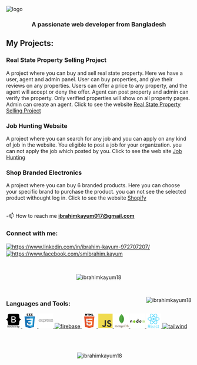 ![logo](https://github.com/ibrahimkayum18/ibrahimkayum18/blob/main/Blue%20Pink%20Gradient%20Fashion%20Banner%20(1).png)

<h3 align="center">A passionate web developer from Bangladesh</h3>

<h2 align="left">My Projects:</h2>
<h3 align="left">Real State Property Selling Project</h3>
 A project where you can buy and sell real state property.
Here we have a user, agent and admin panel.
User can buy properties, and give their reviews on any properties.
Users can offer a price to any property, and the agent will accept or deny the offer. Agent can post property and admin can verify the property. Only verified properties will show on all property pages. Admin can create an agent.
 Click to see the website <a href="https://final-assignment-136ef.web.app/">Real State Property Selling Project</a>
<h3 align="left">Job Hunting Website</h3>
A project where you can search for any job and you can apply on any kind of job in the website. You eligible to post a job for your organization. you can not apply the job which posted by you. Click to see the web site <a href="https://keen-stage.surge.sh/">Job Hunting</a>
<h3 align="left">Shop Branded Electronics</h3>
A project where you can buy 6 branded products. Here you can choose your specific brand to purchase the product. you can not see the selected product withought log in. Click to see the website <a href="https://internal-car.surge.sh/">Shopify</a>
<br><br>
 
 -📫 How to reach me **ibrahimkayum017@gmail.com**


<h3 align="left">Connect with me:</h3>
<p align="left" gap="10px">
<a href="https://linkedin.com/in/https://www.linkedin.com/in/ibrahim-kayum-972707207/" target="blank"><img align="center" src="https://raw.githubusercontent.com/rahuldkjain/github-profile-readme-generator/master/src/images/icons/Social/linked-in-alt.svg" alt="https://www.linkedin.com/in/ibrahim-kayum-972707207/" height="30" width="40" /></a> 
<a href="https://fb.com/https://www.facebook.com/smibrahim.kayum" target="blank"><img align="center" src="https://raw.githubusercontent.com/rahuldkjain/github-profile-readme-generator/master/src/images/icons/Social/facebook.svg" alt="https://www.facebook.com/smibrahim.kayum" height="30" width="40" /></a>
</p><br>
<p align="center"><img align="center" src="https://github-readme-streak-stats.herokuapp.com/?user=ibrahimkayum18&" alt="ibrahimkayum18" /></p> <br>

<p><img align="right" src="https://github-readme-stats.vercel.app/api/top-langs?username=ibrahimkayum18&show_icons=true&locale=en&layout=compact" alt="ibrahimkayum18" /></p>

<h3 align="left">Languages and Tools:</h3>
<p align="left" gap="20px"> <a href="https://getbootstrap.com" target="_blank" rel="noreferrer"> <img src="https://raw.githubusercontent.com/devicons/devicon/master/icons/bootstrap/bootstrap-plain-wordmark.svg" alt="bootstrap" width="40" height="40"/> </a> <a href="https://www.w3schools.com/css/" target="_blank" rel="noreferrer"> <img src="https://raw.githubusercontent.com/devicons/devicon/master/icons/css3/css3-original-wordmark.svg" alt="css3" width="40" height="40"/> </a> <a href="https://expressjs.com" target="_blank" rel="noreferrer"> <img src="https://raw.githubusercontent.com/devicons/devicon/master/icons/express/express-original-wordmark.svg" alt="express" width="40" height="40"/> </a> <a href="https://firebase.google.com/" target="_blank" rel="noreferrer"> <img src="https://www.vectorlogo.zone/logos/firebase/firebase-icon.svg" alt="firebase" width="40" height="40"/> </a> <a href="https://www.w3.org/html/" target="_blank" rel="noreferrer"> <img src="https://raw.githubusercontent.com/devicons/devicon/master/icons/html5/html5-original-wordmark.svg" alt="html5" width="40" height="40"/> </a> <a href="https://developer.mozilla.org/en-US/docs/Web/JavaScript" target="_blank" rel="noreferrer"> <img src="https://raw.githubusercontent.com/devicons/devicon/master/icons/javascript/javascript-original.svg" alt="javascript" width="40" height="40"/> </a> <a href="https://www.mongodb.com/" target="_blank" rel="noreferrer"> <img src="https://raw.githubusercontent.com/devicons/devicon/master/icons/mongodb/mongodb-original-wordmark.svg" alt="mongodb" width="40" height="40"/> </a> <a href="https://nodejs.org" target="_blank" rel="noreferrer"> <img src="https://raw.githubusercontent.com/devicons/devicon/master/icons/nodejs/nodejs-original-wordmark.svg" alt="nodejs" width="40" height="40"/> </a> <a href="https://reactjs.org/" target="_blank" rel="noreferrer"> <img src="https://raw.githubusercontent.com/devicons/devicon/master/icons/react/react-original-wordmark.svg" alt="react" width="40" height="40"/> </a> <a href="https://tailwindcss.com/" target="_blank" rel="noreferrer"> <img src="https://www.vectorlogo.zone/logos/tailwindcss/tailwindcss-icon.svg" alt="tailwind" width="40" height="40"/> </a> </p>

<br><br>

<p align="center">&nbsp;<img align="center" src="https://github-readme-stats.vercel.app/api?username=ibrahimkayum18&show_icons=true&locale=en" alt="ibrahimkayum18" /></p>


